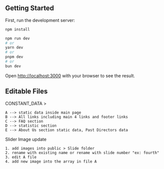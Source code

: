 ## Getting Started

First, run the development server:

```bash
npm install

npm run dev
# or
yarn dev
# or
pnpm dev
# or
bun dev
```

Open [http://localhost:3000](http://localhost:3000) with your browser to see the result.

## Editable Files

CONSTANT_DATA >

    A --> static data inside main page
    B --> All links including main 4 links and footer links
    C --> FAQ section
    D --> statistic section
    E --> About Us section static data, Past Directors data

Slider Image update

    1. add images into public > Slide folder
    2. rename with existing name or rename with slide number "ex: fourth"
    3. edit A file
    4. add new image into the array in file A
